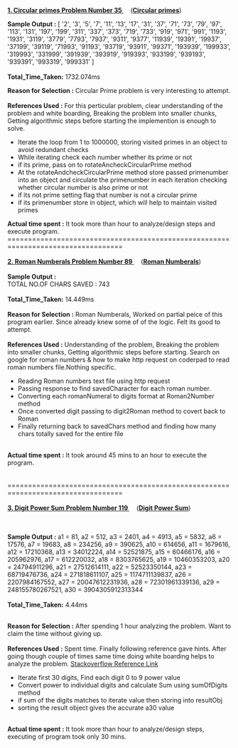 <span><b><u>1. Circular primes  Problem Number 35 </u></b></span>
&nbsp;
&nbsp;&nbsp;(<a href="https://projecteuler.net/problem=35" target="_blank"><b>Circular primes</b></a>)<br>
<div>

<b>Sample Output :</b>
[ '2',
  '3',
  '5',
  '7',
  '11',
  '13',
  '17',
  '31',
  '37',
  '71',
  '73',
  '79',
  '97',
  '113',
  '131',
  '197',
  '199',
  '311',
  '337',
  '373',
  '719',
  '733',
  '919',
  '971',
  '991',
  '1193',
  '1931',
  '3119',
  '3779',
  '7793',
  '7937',
  '9311',
  '9377',
  '11939',
  '19391',
  '19937',
  '37199',
  '39119',
  '71993',
  '91193',
  '93719',
  '93911',
  '99371',
  '193939',
  '199933',
  '319993',
  '331999',
  '391939',
  '393919',
  '919393',
  '933199',
  '939193',
  '939391',
  '993319',
  '999331' ]
<br><br>
<b>Total_Time_Taken:</b> 1732.074ms
</div>
<div>
  <b>Reason for Selection :</b>
  Circular Prime problem is very interesting to attempt.
</div>
<br>
<div>
  <b>References Used :</b>
   For this perticular problem, clear understanding of the problem and white boarding,  Breaking the problem into smaller chunks, Getting algorithmic steps before starting the implemention is enough to solve.
   
   <ul>
  <li>Iterate the loop from 1 to 1000000, storing visited primes in an object to avoid redundant checks</li>
  <li>While iterating check each number whether its prime or not</li>
  <li>if its prime, pass on to rotateAncheckCircularPrime method</li>
  <li>At the rotateAndcheckCircularPrime method store passed primenumber into an object and circulate the primenumber in each iteration  checking whether circular number is also prime or not</li>
  <li>if its not prime setting flag that number is not a circular prime</li>
  <li>if its primenumber store in object, which will help to maintain visited primes</li>
</ul>
</div>
<div>
  <b>Actual time spent :</b>
      It took more than hour to analyze/design steps and execute program.
</div>
==================================================================================
<br><br>
<span><b><u> 2. Roman Numberals  Problem Number 89 </u></b></span>
&nbsp;
&nbsp;&nbsp;(<a href="https://projecteuler.net/problem=89" target="_blank"><b>Roman Numberals</b></a>)<br>
<div>
<br>
<b>Sample Output :</b>
<br>TOTAL NO.OF CHARS SAVED : 743
<br><br>
<b>Total_Time_Taken:</b> 14.449ms
</div><br>
<div>
  <b>Reason for Selection :</b>
  Roman Numberals, Worked on partial peice of this program earlier. Since already knew some of  of the logic. Felt its good to attempt.
</div>
<br>
<div>
  <b>References Used :</b>
   Understanding of the problem,  Breaking the problem into smaller chunks, Getting algorithmic steps before starting.
   Search on google for roman numbers & how to make http request on coderpad to read roman numbers file.Nothing specific.
   <ul>
  <li>Reading Roman numbers text file using http request</li>
  <li>Passing response to find savedCharacter for each roman number.</li>
  <li>Converting each romanNumeral to digits format at Roman2Number method</li>
  <li>Once converted digit passing to digit2Roman method to covert back to Roman</li>
  <li>Finally returning back to savedChars method and finding how many chars totally saved for the entire file</li>
</ul>
</div><br>


<div>
  <b>Actual time spent :</b>
      It took around 45 mins to an hour to execute the program.
</div>
<br><br>
==================================================================================
<br><br>
<span><b><u>3. Digit Power Sum  Problem Number 119 </u></b></span>&nbsp;
&nbsp;&nbsp;(<a href="https://projecteuler.net/problem=119" target="_blank"><b>Digit Power Sum</b></a>)<br><br><br>
<div>

<b>Sample Output :</b>
a1 =  81,
a2 =  512,
a3 =  2401,
a4 =  4913,
a5 =  5832,
a6 =  17576,
a7 =  19683,
a8 =  234256,
a9 =  390625,
a10 =  614656,
a11 =  1679616,
a12 =  17210368,
a13 =  34012224,
a14 =  52521875,
a15 =  60466176,
a16 =  205962976,
a17 =  612220032,
a18 =  8303765625,
a19 =  10460353203,
a20 =  24794911296,
a21 =  27512614111,
a22 =  52523350144,
a23 =  68719476736,
a24 =  271818611107,
a25 =  1174711139837,
a26 =  2207984167552,
a27 =  20047612231936,
a28 =  72301961339136,
a29 =  248155780267521,
a30 =  3904305912313344
<br><br>
<b>Total_Time_Taken:</b> 4.44ms
</div><br>
<div>
  <b>Reason for Selection :</b>
  After spending 1 hour analyzing the problem. Want to claim the time without giving up. 
</div>
<br>
<div>
  <b>References Used :</b>
   Spent time. Finally following reference gave hints. After going though couple of times
   same time doing white boarding helps to analyze the problem.
   <a href="https://stackoverflow.com/questions/10286999/number-equal-to-the-sum-of-powers-of-its-digits" target='_blank'>Stackoverflow Reference Link</a>
   <ul>
  <li>Iterate first 30 digits, Find each digit 0 to 9 power value </li>
  <li>Convert power to individual digits and calculate Sum using sumOfDigits method </li>
  <li>if sum of the digits matches to iterate value then storing into resultObj</li>
  <li>sorting the result object gives the accurate a30 value</li>
</ul>
</div><br>


<div>
  <b>Actual time spent :</b>
      It took more than hour to analyze/design steps,
      executing of program took only 30 mins.
</div>
